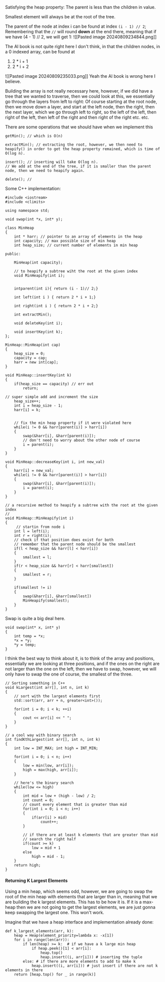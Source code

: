 Satisfying the heap property: 
The parent is less than the children in value. 

Smallest element will always be at the root of the tree. 

The parent of the node at index i can be found at index `(i - 1) // 2`; Remembering that the `//` will round **down** at the end there, meaning that if we have (4 - 1) // 2, we will get 1: 
![[Pasted image 20240809234844.png]]

The AI book is not quite right here I don't think, in that the children nodes, in a 0 indexed array, can be found at 
1. 2 * i + 1  
2.  2 * i + 2

![[Pasted image 20240809235033.png]]
Yeah the AI book is wrong here I believe. 

Building the array is not really  necessary here, however, if we did have a tree that we wanted to traverse, then we could look at this, we essentially go through the layers from left to right: 
Of course starting at the root node, then we move down a layer, and start at the left node, then the right, then the next layer, which we go through left to right, so the left of the left, then right of the left, then left of the right and then right of the right etc. etc.


There are some operations that we should have when we implement this 
```
getMin(); // which is O(n)

extractMin(); // extracting the root, however, we then need to heapify() in order to get the heap property remained, which is time of O(log n). 

insert(); // inserting will take O(log n). 
// We add at the end of the tree, if it is smaller than the parent node, then we need to heapify again. 

delete(); // 
```


Some C++ implementation:
```
#include <iostream> 
#include <climits> 

using namespace std;

void swap(int *x, int* y);

class MinHeap
{ 
	int * harr; // pointer to an array of elements in the heap
	int capacity; // max possible size of min heap
	int heap_size; // current number of elements in min heap

public: 

	MinHeap(int capacity);

	// to heapify a subtree wiht the root at the given index 
	void MinHeapify(int i);


	intparent(int i){ return (i - 1)// 2;}

	int left(int i ) { return 2 * i + 1;}

	int right(int i ) { return 2 * i + 2;}

	int extractMin();

	void deleteKey(int i);

	void insertKey(int k);
};
```

```
MinHeap::MinHeap(int cap)
{ 
	heap_size = 0; 
	capacity = cap;
	harr = new int[cap];
}
```

```
void MinHeap::insertKey(int k)
{ 
	if(heap_size == capacity) // err out
		return;

// super simple add and increment the size 
	heap_size++;
	int i = heap_size - 1;
	harr[i] = k;


	// fix the min heap property if it were violated here
	while(i != 0 && harr[parent(i)] > harr[i])
	{ 
		swap(&harr[i], &harr[parent(i)]);
		// don't need to worry about the other node of course
		i = parent(i);
	}
}
```

```
void MinHeap::decreaseKey(int i, int new_val)
{ 
	harr[i] = new_val;
	while(i != 0 && harr[parent(i)] > harr[i])
	{ 
		swap(&harr[i], &harr[parent(i)]);
		i = parent(i);
	}
}
```

```
// a recursive method to heapify a subtree with the root at the given index
// 
void MinHeap::MinHeapify(int i)
{ 
	 // startin from node i
	int l = left(i);
	int r = right(i);
	// check if that position does exist for both
	// remember that the parent node should be the smallest
	if(l < heap_size && harr[l] < harr[i])
	{ 
		smallest = l;
	}
	if(r < heap_size && harr[r] < harr[smallest])
	{ 
		smallest = r;
	}

	if(smallest != i)
	{ 
		swap(&harr[i], &harr[smallest])
		MinHeapify(smallest);
	}
}
```
Swap is quite a big deal here. 

```
void swap(int* x, int* y)
{ 
	int temp = *x;
	*x = *y;
	*y = temp;
}
```

I think the best way to think about it, is to think of the array and positions, essentially we are looking at three positions, and if the ones on the right are not larger than the one on the left, then we have to swap, however, we will only have to swap the one of course, the smallest of the three. 

```
// Sorting something in C++ 
void kLargest(int arr[], int n, int k)
{ 
	// sort with the largest elements first
	std::sort(arr, arr + n, greater<int>());

	for(int i = 0; i < k; ++i)
	{ 
		cout << arr[i] << " ";
	}
}
```

```
// a cool way with binary search
int findKthLargest(int arr[], int n, int k)
{ 
	int low = INT_MAX; int high = INT_MIN;

	for(int i = 0; i < n; i++)
	{ 
		low = min(low, arr[i]);
		high = max(high, arr[i]);
	}

	// here's the binary search
	while(low <= high)
	{ 
		int mid = low + (high - low) / 2;
		int count = 0; 
		// count every element that is greater than mid
		for(int i = 0; i < n; i++)
		{ 
			if(arr[i] > mid)
				count++;
		}	

		// if there are at least k elements that are greater than mid
		// search the right half
		if(count >= k)
			low = mid + 1
		else 
			high = mid - 1;
	}
	return high;
}
```


#### Returning K Largest Elements 
Using a min heap, which seems odd, however, we are going to swap the root of the min heap with elements that are larger than in, meaning that we are building the k largest elements. 
This has to be how it is. 
If it is a max-heap then we are not going to get the largest elements, we are just gonna keep swapping the largest one. This won't work. 

Imagine that we have a heap interface and implementation already done: 
```
def k_largest_elements(arr, k): 
	heap = Heap(element_priority=lambda x: -x[1])
	for i in range(len(arr)): 
		if len(heap) >= k:  # if we have a k large min heap
			if heap.peek()[1] < arr[i]:
				heap.top()
				heap.insert((i, arr[i])) # inserting the tuple
		else: # if there are more elements to add to make k
			heap.insert((i, arr[i])) # just insert if there are not k elements in there
	return [heap.top() for _ in range(k)]
```

